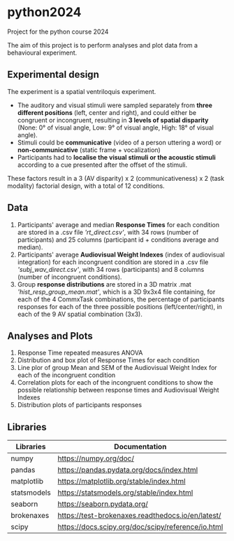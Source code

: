# python2024
Project for the python course 2024

The aim of this project is to perform analyses and plot data from a behavioural experiment. 

## Experimental design

The experiment is a spatial ventriloquis experiment.

* The auditory and visual stimuli were sampled separately from **three different positions** (left, center and right), and could either be congruent or incongruent, resulting in **3 levels of spatial disparity** (None: 0° of visual angle, Low: 9° of visual angle, High: 18° of visual angle).
* Stimuli could be **communicative** (video of a person uttering a word) or **non-communicative** (static frame + vocalization)
* Participants had to **localise the visual stimuli or the acoustic stimuli** according to a cue presented after the offset of the stimuli.

These factors result in a 3 (AV disparity) x 2 (communicativeness) x 2 (task modality) factorial design, with a total of 12 conditions. 

## Data

1. Participants' average and median **Response Times** for each condition are stored in a .csv file *'rt_direct.csv'*, with 34 rows (number of participants) and 25 columns (participant id + conditions average and median).
2. Participants' average **Audiovisual Weight Indexes** (index of audiovisual integration) for each incongruent condition are stored in a .csv file *'subj_wav_direct.csv'*, with 34 rows (participants) and 8 columns (number of incongruent conditions).
3. Group **response distributions** are stored in a 3D matrix .mat *'hist_resp_group_mean.mat'*, which is a 3D 9x3x4 file containing, for each of the 4 CommxTask combinations, the percentage of participants responses for each of the three possible positions (left/center/right), in each of the 9 AV spatial combination (3x3).

## Analyses and Plots

1. Response Time repeated measures ANOVA
2. Distribution and box plot of Response Times for each condition
3. Line plor of group Mean and SEM of the Audiovisual Weight Index for each of the incongruent condition
4. Correlation plots for each of the incongruent conditions to show the possible relationship between response times and Audiovisual Weight Indexes
5. Distribution plots of participants responses

## Libraries

Libraries | Documentation
----------|--------------
numpy | https://numpy.org/doc/
pandas | https://pandas.pydata.org/docs/index.html
matplotlib | https://matplotlib.org/stable/index.html
statsmodels | https://statsmodels.org/stable/index.html
seaborn | https://seaborn.pydata.org/
brokenaxes | https://test-brokenaxes.readthedocs.io/en/latest/
scipy | https://docs.scipy.org/doc/scipy/reference/io.html


